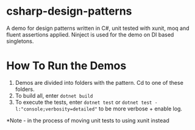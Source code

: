 # csharp-design-patterns
A demo for design patterns written in C#, unit tested with xunit, moq and fluent assertions applied. Ninject is used for
the demo on DI based singletons.


# How To Run the Demos
1. Demos are divided into folders with the pattern. Cd to one of these folders.
2. To build all, enter `dotnet build`
3. To execute the tests, enter `dotnet test` or `dotnet test -l:"console;verbosity=detailed"` to be more verbose + enable log.


*Note - in the process of moving unit tests to using xunit instead
